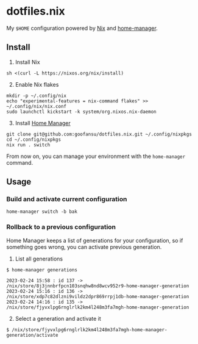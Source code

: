# dotfiles.nix
My `$HOME` configuration powered by [Nix](https://nixos.org) and [home-manager](https://github.com/nix-community/home-manager).

## Install
1. Install Nix

```shell
sh <(curl -L https://nixos.org/nix/install)
```

2. Enable Nix flakes

```shell
mkdir -p ~/.config/nix
echo "experimental-features = nix-command flakes" >> ~/.config/nix/nix.conf
sudo launchctl kickstart -k system/org.nixos.nix-daemon
```

3. Install [Home Manager](https://github.com/nix-community/home-manager)

```shell
git clone git@github.com:goofansu/dotfiles.nix.git ~/.config/nixpkgs
cd ~/.config/nixpkgs
nix run . switch
```

From now on, you can manage your environment with the `home-manager` command.

## Usage

### Build and activate current configuration

```shell
home-manager switch -b bak
```

### Rollback to a previous configuration

Home Manager keeps a list of generations for your configuration, so if something goes wrong, you can activate previous generation.

1. List all generations

``` shell
$ home-manager generations

2023-02-24 15:58 : id 137 -> /nix/store/8j3jnnbrfpcn103snqhw8nd8wcv952r9-home-manager-generation
2023-02-24 15:16 : id 136 -> /nix/store/xdp7c82dlzni9vildz2dpr869rrpj1db-home-manager-generation
2023-02-24 14:16 : id 135 -> /nix/store/fjyvxlpg6rnglrlk2km4l248m3fa7mgh-home-manager-generation
```

2. Select a generation and activate it

``` shell
$ /nix/store/fjyvxlpg6rnglrlk2km4l248m3fa7mgh-home-manager-generation/activate
```

